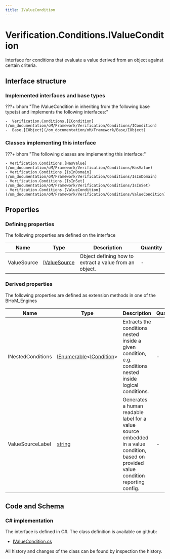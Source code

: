 ```yaml
---
title: IValueCondition
---
```


# Verification.Conditions.IValueCondition

Interface for conditions that evaluate a value derived from an object against certain criteria.

## Interface structure

### Implemented interfaces and base types

???+ bhom "The IValueCondition in inheriting from the following base type(s) and implements the following interfaces:"

    -  Verification.Conditions.[ICondition](/om_documentation/oM/Framework/Verification/Conditions/ICondition)
    -  Base.[IObject](/om_documentation/oM/Framework/Base/IObject)


### Classes implementing this interface

???+ bhom "The following classes are implementing this interface:"

    - Verification.Conditions.[HasValue](/om_documentation/oM/Framework/Verification/Conditions/HasValue)
    - Verification.Conditions.[IsInDomain](/om_documentation/oM/Framework/Verification/Conditions/IsInDomain)
    - Verification.Conditions.[IsInSet](/om_documentation/oM/Framework/Verification/Conditions/IsInSet)
    - Verification.Conditions.[ValueCondition](/om_documentation/oM/Framework/Verification/Conditions/ValueCondition)


## Properties



### Defining properties

The following properties are defined on the interface

| Name             | Type             | Description      | Quantity         |
|------------------|------------------|------------------|------------------|
| ValueSource | [IValueSource](/om_documentation/oM/Framework/Verification/Conditions/IValueSource) | Object defining how to extract a value from an object. | - |


### Derived properties

The following properties are defined as extension methods in one of the BHoM_Engines

| Name             | Type             | Description      | Quantity         | Engine           |
|------------------|------------------|------------------|------------------|------------------|
| INestedConditions | [IEnumerable](https://learn.microsoft.com/en-us/dotnet/api/System.Collections.Generic.IEnumerable-1?view=netstandard-2.0)&lt;[ICondition](/om_documentation/oM/Framework/Verification/Conditions/ICondition)&gt; | Extracts the conditions nested inside a given condition, e.g. conditions nested inside logical conditions. | - | Verification_Engine |
| ValueSourceLabel | [string](https://learn.microsoft.com/en-us/dotnet/api/System.String?view=netstandard-2.0) | Generates a human readable label for a value source embedded in a value condition, based on provided value condition reporting config. | - | Verification_Engine |


## Code and Schema

### C# implementation

The interface is defined in C#. The class definition is available on github:

- [IValueCondition.cs](https://github.com/BHoM/BHoM/blob/develop/Verification_oM/Conditions/Interfaces/IValueCondition.cs)

All history and changes of the class can be found by inspection the history.

